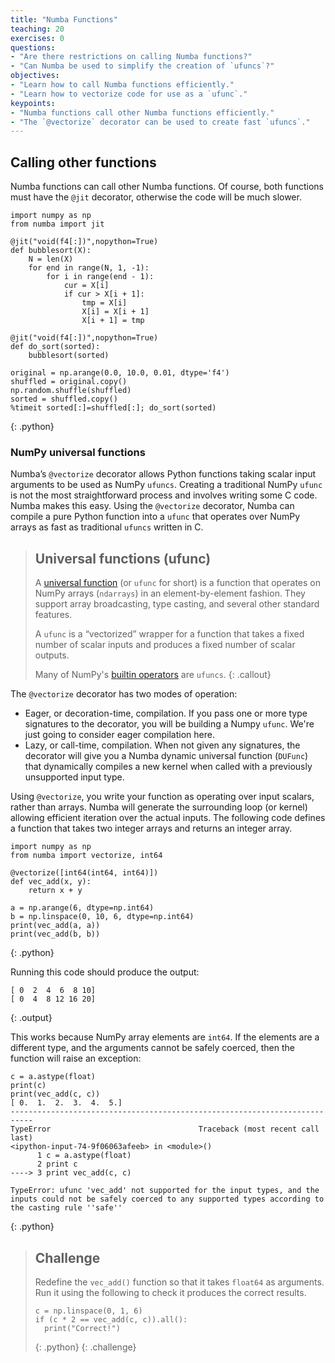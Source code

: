 ```yaml
---
title: "Numba Functions"
teaching: 20
exercises: 0
questions:
- "Are there restrictions on calling Numba functions?"
- "Can Numba be used to simplify the creation of `ufuncs`?"
objectives:
- "Learn how to call Numba functions efficiently."
- "Learn how to vectorize code for use as a `ufunc`."
keypoints:
- "Numba functions call other Numba functions efficiently."
- "The `@vectorize` decorator can be used to create fast `ufuncs`."
---
```

## Calling other functions

Numba functions can call other Numba functions. Of course, both functions must have the `@jit` decorator, otherwise the code will be much slower.

~~~
import numpy as np
from numba import jit

@jit("void(f4[:])",nopython=True)
def bubblesort(X):
    N = len(X)
    for end in range(N, 1, -1):
        for i in range(end - 1):
            cur = X[i]
            if cur > X[i + 1]:
                tmp = X[i]
                X[i] = X[i + 1]
                X[i + 1] = tmp
               
@jit("void(f4[:])",nopython=True)
def do_sort(sorted):
    bubblesort(sorted)
    
original = np.arange(0.0, 10.0, 0.01, dtype='f4')
shuffled = original.copy()
np.random.shuffle(shuffled)
sorted = shuffled.copy()
%timeit sorted[:]=shuffled[:]; do_sort(sorted)
~~~
{: .python}

### NumPy universal functions

Numba’s `@vectorize` decorator allows Python functions taking scalar input arguments to be used as NumPy `ufuncs`. Creating a traditional NumPy 
`ufunc` is not the most straightforward process and involves writing some C code. Numba makes this easy. Using the `@vectorize` decorator, Numba 
can compile a pure Python function into a `ufunc` that operates over NumPy arrays as fast as traditional `ufuncs` written in C.

> ## Universal functions (ufunc)
>
> A [universal function](https://docs.scipy.org/doc/numpy-1.10.0/reference/ufuncs.html#universal-functions-ufunc) (or `ufunc` for short) is a 
> function that operates on NumPy arrays (`ndarrays`) in an element-by-element fashion. They
> support array broadcasting, type casting, and several other standard features. 
>
> A `ufunc` is a “vectorized” wrapper for a function that takes a 
> fixed number of scalar inputs and produces a fixed number of scalar outputs.
>
> Many of NumPy's [builtin operators](https://docs.scipy.org/doc/numpy-1.10.0/reference/ufuncs.html#available-ufuncs) are `ufuncs`.
{: .callout}

The `@vectorize` decorator has two modes of operation:
* Eager, or decoration-time, compilation. If you pass one or more type signatures to the decorator, you will be building a Numpy `ufunc`. 
  We're just going to consider eager compilation here.
* Lazy, or call-time, compilation. When not given any signatures, the decorator will give you a Numba dynamic universal function (`DUFunc`) 
  that dynamically compiles a new kernel when called with a previously unsupported input type.

Using `@vectorize`, you write your function as operating over input scalars, rather than arrays. Numba will generate the surrounding loop 
(or kernel) allowing efficient iteration over the actual inputs. The following code defines a function that takes two integer arrays 
and returns an integer array.

~~~
import numpy as np
from numba import vectorize, int64
​
@vectorize([int64(int64, int64)])
def vec_add(x, y):
    return x + y

a = np.arange(6, dtype=np.int64)
b = np.linspace(0, 10, 6, dtype=np.int64)
print(vec_add(a, a))
print(vec_add(b, b))
~~~
{: .python}

Running this code should produce the output:

~~~
[ 0  2  4  6  8 10]
[ 0  4  8 12 16 20]
~~~
{: .output}

This works because NumPy array elements are `int64`. If the elements are a different type, and the arguments cannot be safely coerced, 
then the function will raise an exception:

~~~
c = a.astype(float)
print(c)
print(vec_add(c, c))
[ 0.  1.  2.  3.  4.  5.]
---------------------------------------------------------------------------
TypeError                                 Traceback (most recent call last)
<ipython-input-74-9f06063afeeb> in <module>()
      1 c = a.astype(float)
      2 print c
----> 3 print vec_add(c, c)

TypeError: ufunc 'vec_add' not supported for the input types, and the inputs could not be safely coerced to any supported types according to the casting rule ''safe''
~~~
{: .python}

>## Challenge
> Redefine the `vec_add()` function so that it takes `float64` as arguments.  Run it using the following to check it produces the correct results.
>
> ~~~
> c = np.linspace(0, 1, 6)
> if (c * 2 == vec_add(c, c)).all():
> 	print("Correct!")
> ~~~
> {: .python}
{: .challenge}
